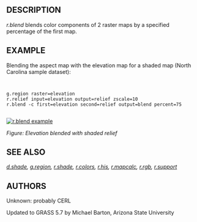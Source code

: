 
## DESCRIPTION

*r.blend* blends color components of 2 raster maps by a
specified percentage of the first map.

## EXAMPLE

Blending the aspect map with the elevation map for a shaded map
(North Carolina sample dataset):

```


g.region raster=elevation
r.relief input=elevation output=relief zscale=10
r.blend -c first=elevation second=relief output=blend percent=75


```

[![r.blend example](r_blend.png)](r_blend.png)

*Figure: Elevation blended with shaded relief*

## SEE ALSO

*[d.shade](d.shade.html),
[g.region](g.region.html),
[r.shade](r.shade.html),
[r.colors](r.colors.html),
[r.his](r.his.html),
[r.mapcalc](r.mapcalc.html),
[r.rgb](r.rgb.html),
[r.support](r.support.html)*

## AUTHORS

Unknown: probably CERL

Updated to GRASS 5.7 by Michael Barton, Arizona State University
